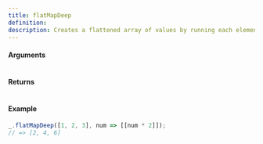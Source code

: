 ```yaml
---
title: flatMapDeep
definition: 
description: Creates a flattened array of values by running each element of a collection through a map function and flattening the mapped results.
---
```



#### Arguments


```bash

```


#### Returns


```bash

```


#### Example


```ts
_.flatMapDeep([1, 2, 3], num => [[num * 2]]);
// => [2, 4, 6]
```